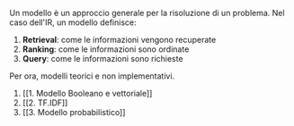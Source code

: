 Un modello è un approccio generale per la risoluzione di un problema.
Nel caso dell'IR, un modello definisce:
1. **Retrieval**: come le informazioni vengono recuperate
2. **Ranking**: come le informazioni sono ordinate
3. **Query**: come le informazioni sono richieste

Per ora, modelli teorici e non implementativi.

1. [[1. Modello Booleano e vettoriale]]
2. [[2. TF.IDF]]
3. [[3. Modello probabilistico]]